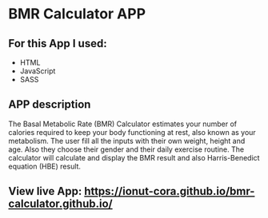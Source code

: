 # BMR Calculator APP

## For this App I used:
- HTML
- JavaScript
- SASS

## APP description
The Basal Metabolic Rate (BMR) Calculator estimates your number of calories required to keep your body functioning at rest, also known as your metabolism. The user fill all the inputs with their own weight, height and age. Also they choose their gender and their daily exercise routine. The calculator will calculate and display the BMR result and also Harris-Benedict equation (HBE) result.

## View live App: https://ionut-cora.github.io/bmr-calculator.github.io/
